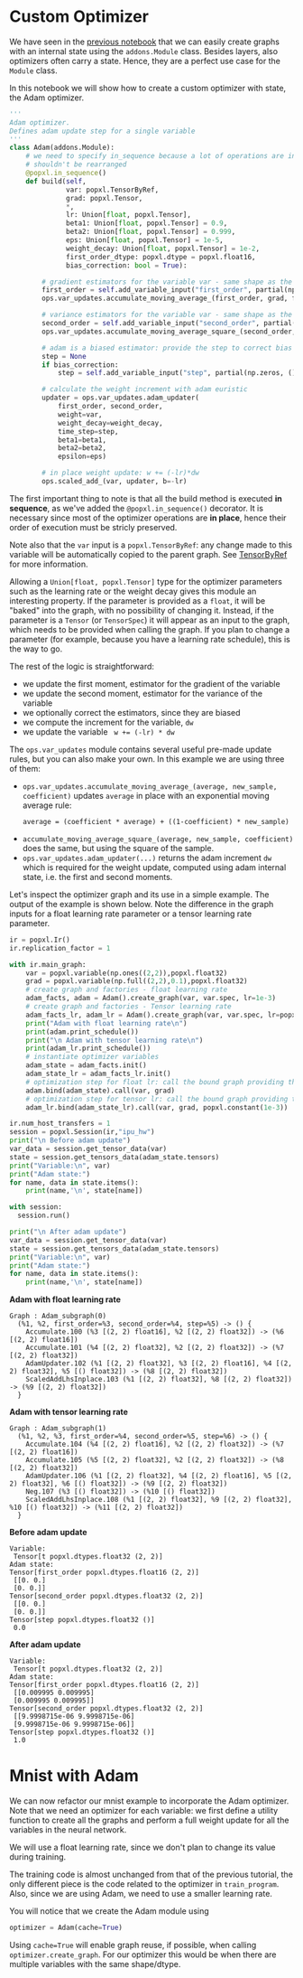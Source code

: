 # Custom Optimizer
We have seen in the [previous notebook]() that we can easily create graphs with an internal state using the ```addons.Module``` class. 
Besides layers, also optimizers often carry a state. Hence, they are a perfect use case for the ```Module``` class.

In this notebook we will show how to create a custom optimizer with state, the Adam optimizer.

```python
'''
Adam optimizer.
Defines adam update step for a single variable
'''
class Adam(addons.Module):
    # we need to specify in_sequence because a lot of operations are in place and their order 
    # shouldn't be rearranged 
    @popxl.in_sequence()
    def build(self,
              var: popxl.TensorByRef,
              grad: popxl.Tensor,
              *,
              lr: Union[float, popxl.Tensor],
              beta1: Union[float, popxl.Tensor] = 0.9,
              beta2: Union[float, popxl.Tensor] = 0.999,
              eps: Union[float, popxl.Tensor] = 1e-5,
              weight_decay: Union[float, popxl.Tensor] = 1e-2,
              first_order_dtype: popxl.dtype = popxl.float16,
              bias_correction: bool = True):

        # gradient estimators for the variable var - same shape as the variable 
        first_order = self.add_variable_input("first_order", partial(np.zeros, var.shape), first_order_dtype, by_ref=True)
        ops.var_updates.accumulate_moving_average_(first_order, grad, f=beta1)

        # variance estimators for the variable var - same shape as the variable 
        second_order = self.add_variable_input("second_order", partial(np.zeros, var.shape), popxl.float32, by_ref=True)
        ops.var_updates.accumulate_moving_average_square_(second_order, grad, f=beta2)

        # adam is a biased estimator: provide the step to correct bias
        step = None
        if bias_correction:
            step = self.add_variable_input("step", partial(np.zeros, ()), popxl.float32, by_ref=True)

        # calculate the weight increment with adam euristic 
        updater = ops.var_updates.adam_updater(
            first_order, second_order,
            weight=var,
            weight_decay=weight_decay,
            time_step=step,
            beta1=beta1,
            beta2=beta2,
            epsilon=eps)

        # in place weight update: w += (-lr)*dw
        ops.scaled_add_(var, updater, b=-lr)
```
The first important thing to note is that all the build method is executed **in sequence**, as we've added the ```@popxl.in_sequence()``` decorator. 
It is necessary since most of the optimizer operations are **in place**, hence their order of execution must be stricly preserved.

Note also that the ```var``` input is a ```popxl.TensorByRef```: any change made to this variable will be automatically copied to the parent graph. See [TensorByRef]() for more information.

Allowing a ```Union[float, popxl.Tensor]``` type for the optimizer parameters such as the learning rate or the weight decay gives this module an interesting property.
If the parameter is provided as a ```float```, it will be "baked" into the graph, with no possibility of changing it.
Instead, if the parameter is a ```Tensor``` (or ```TensorSpec```) it will appear as an input to the graph, which needs to be provided when calling the graph. If you plan to change a parameter (for example, because you have a learning rate schedule), this is the way to go.

The rest of the logic is straightforward:

- we update the first moment, estimator for the gradient of the variable
- we update the second moment, estimator for the variance of the variable
- we optionally correct the estimators, since they are biased
- we compute the increment for the variable, ```dw```
- we update the variable ``` w += (-lr) * dw```

The ```ops.var_updates``` module contains several useful pre-made update rules, but you can also make your own. In this example we are using three of them:

- ```ops.var_updates.accumulate_moving_average_(average, new_sample, coefficient)``` updates ```average``` in place with an exponential moving average rule: 
    ```
    average = (coefficient * average) + ((1-coefficient) * new_sample)
    ```
- ```accumulate_moving_average_square_(average, new_sample, coefficient)``` does the same, but using the square of the sample.  
- ```ops.var_updates.adam_updater(...)``` returns the adam increment ```dw``` which is required for the weight update, computed using adam internal state, i.e. the first and second moments.

Let's inspect the optimizer graph and its use in a simple example.
The output of the example is shown below. Note the difference in the graph inputs for a float learning rate parameter or a tensor learning rate parameter. 

```python
ir = popxl.Ir()
ir.replication_factor = 1 

with ir.main_graph:
    var = popxl.variable(np.ones((2,2)),popxl.float32)
    grad = popxl.variable(np.full((2,2),0.1),popxl.float32)
    # create graph and factories - float learning rate
    adam_facts, adam = Adam().create_graph(var, var.spec, lr=1e-3)
    # create graph and factories - Tensor learning rate
    adam_facts_lr, adam_lr = Adam().create_graph(var, var.spec, lr=popxl.TensorSpec((),popxl.float32))
    print("Adam with float learning rate\n")
    print(adam.print_schedule())
    print("\n Adam with tensor learning rate\n")
    print(adam_lr.print_schedule())
    # instantiate optimizer variables 
    adam_state = adam_facts.init()
    adam_state_lr = adam_facts_lr.init()
    # optimization step for float lr: call the bound graph providing the variable to update and the gradient 
    adam.bind(adam_state).call(var, grad)
    # optimization step for tensor lr: call the bound graph providing the variable to update, the gradient and the learning rate
    adam_lr.bind(adam_state_lr).call(var, grad, popxl.constant(1e-3))

ir.num_host_transfers = 1
session = popxl.Session(ir,"ipu_hw")
print("\n Before adam update")
var_data = session.get_tensor_data(var)
state = session.get_tensors_data(adam_state.tensors)
print("Variable:\n", var)
print("Adam state:")
for name, data in state.items():
    print(name,'\n', state[name])

with session:
  session.run()

print("\n After adam update")
var_data = session.get_tensor_data(var)
state = session.get_tensors_data(adam_state.tensors)
print("Variable:\n", var)
print("Adam state:")
for name, data in state.items():
    print(name,'\n', state[name])

```

**Adam with float learning rate**
```
Graph : Adam_subgraph(0)
  (%1, %2, first_order=%3, second_order=%4, step=%5) -> () {
    Accumulate.100 (%3 [(2, 2) float16], %2 [(2, 2) float32]) -> (%6 [(2, 2) float16])
    Accumulate.101 (%4 [(2, 2) float32], %2 [(2, 2) float32]) -> (%7 [(2, 2) float32])
    AdamUpdater.102 (%1 [(2, 2) float32], %3 [(2, 2) float16], %4 [(2, 2) float32], %5 [() float32]) -> (%8 [(2, 2) float32])
    ScaledAddLhsInplace.103 (%1 [(2, 2) float32], %8 [(2, 2) float32]) -> (%9 [(2, 2) float32])
  }
```

**Adam with tensor learning rate**
```
Graph : Adam_subgraph(1)
  (%1, %2, %3, first_order=%4, second_order=%5, step=%6) -> () {
    Accumulate.104 (%4 [(2, 2) float16], %2 [(2, 2) float32]) -> (%7 [(2, 2) float16])
    Accumulate.105 (%5 [(2, 2) float32], %2 [(2, 2) float32]) -> (%8 [(2, 2) float32])
    AdamUpdater.106 (%1 [(2, 2) float32], %4 [(2, 2) float16], %5 [(2, 2) float32], %6 [() float32]) -> (%9 [(2, 2) float32])
    Neg.107 (%3 [() float32]) -> (%10 [() float32])
    ScaledAddLhsInplace.108 (%1 [(2, 2) float32], %9 [(2, 2) float32], %10 [() float32]) -> (%11 [(2, 2) float32])
  }
```

**Before adam update**
```
Variable:
 Tensor[t popxl.dtypes.float32 (2, 2)]
Adam state:
Tensor[first_order popxl.dtypes.float16 (2, 2)] 
 [[0. 0.]
 [0. 0.]]
Tensor[second_order popxl.dtypes.float32 (2, 2)] 
 [[0. 0.]
 [0. 0.]]
Tensor[step popxl.dtypes.float32 ()] 
 0.0
```

**After adam update**
```
Variable:
 Tensor[t popxl.dtypes.float32 (2, 2)]
Adam state:
Tensor[first_order popxl.dtypes.float16 (2, 2)] 
 [[0.009995 0.009995]
 [0.009995 0.009995]]
Tensor[second_order popxl.dtypes.float32 (2, 2)] 
 [[9.9998715e-06 9.9998715e-06]
 [9.9998715e-06 9.9998715e-06]]
Tensor[step popxl.dtypes.float32 ()] 
 1.0
```

# Mnist with Adam
We can now refactor our mnist example to incorporate the Adam optimizer. 
Note that we need an optimizer for each variable: we first define a utility function to create all the graphs and perform a full weight update for all the variables in the neural network. 

We will use a float learning rate, since we don't plan to change its value during training.

The training code is almost unchanged from that of the previous tutorial, the only different piece is the code related to the optimizer in  ```train_program```. Also, since we are using Adam, we need to use a smaller learning rate. 

You will notice that we create the Adam module using 
```python
optimizer = Adam(cache=True)
```
Using `cache=True` will enable graph reuse, if possible, when calling `optimizer.create_graph`. For our optimizer this would be when there are multiple variables with the same shape/dtype.